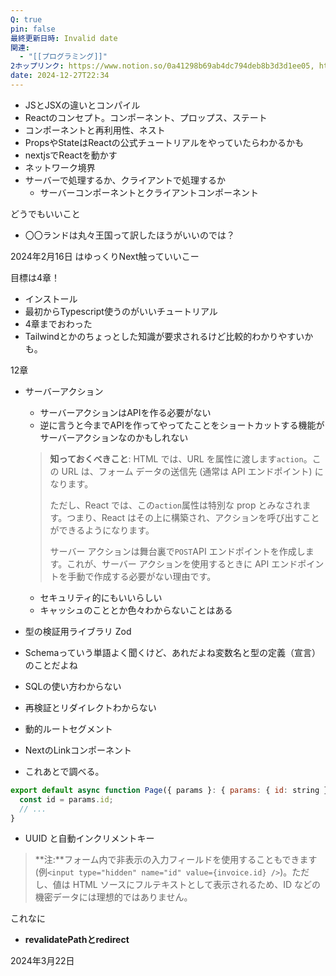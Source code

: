 ```yaml
---
Q: true
pin: false
最終更新日時: Invalid date
関連:
  - "[[プログラミング]]"
2ホップリンク: https://www.notion.so/0a41298b69ab4dc794deb8b3d3d1ee05, https://www.notion.so/14c680a9513f402cb546a22bda05f95b, https://www.notion.so/34f92ffc1e4c4d1b857b21a7d6b1b1de, https://www.notion.so/3d616c7cd72f4094801215141f8c2728, https://www.notion.so/68683c8593d4479c99a07fde3e6774bc, https://www.notion.so/7aabe6e7f03a44b28cdaeb92e3ef259b, https://www.notion.so/90e8af62936e4d72a8ce6914ad492062, https://www.notion.so/9ba61d2d4f2044349a218692fcc1e00b, https://www.notion.so/ca8169668e454da2a8959019045176b4, https://www.notion.so/d38b1d3b7fcd4e1d91dcec4bb1a4e39b, https://www.notion.so/de44079af2ea4e5aa1a89d5652190257, https://www.notion.so/ebd3d7a92c894323b0da135a2bdefa13, https://www.notion.so/fa1ab1433fe44fb981cf3eecfca12657
date: 2024-12-27T22:34
---
```

  

- JSとJSXの違いとコンパイル
- Reactのコンセプト。コンポーネント、プロップス、ステート
- コンポーネントと再利用性、ネスト
- PropsやStateはReactの公式チュートリアルをやっていたらわかるかも
- nextjsでReactを動かす
- ネットワーク境界
- サーバーで処理するか、クライアントで処理するか
    - サーバーコンポーネントとクライアントコンポーネント

  

どうでもいいこと

- 〇〇ランドは丸々王国って訳したほうがいいのでは？

  

2024年2月16日 はゆっくりNext触っていいこー

目標は4章！

- インストール
- 最初からTypescript使うのがいいチュートリアル
- 4章までおわった
- Tailwindとかのちょっとした知識が要求されるけど比較的わかりやすいかも。

  

  

  

12章

- サーバーアクション
    
    - サーバーアクションはAPIを作る必要がない
    - 逆に言うと今までAPIを作ってやってたことをショートカットする機能がサーバーアクションなのかもしれない
    
    > **知っておくべきこと**: HTML では、URL を属性に渡します`action`。この URL は、フォーム データの送信先 (通常は API エンドポイント) になります。
    > 
    > ただし、React では、この`action`属性は特別な prop とみなされます。つまり、React はその上に構築され、アクションを呼び出すことができるようになります。
    > 
    > サーバー アクションは舞台裏で`POST`API エンドポイントを作成します。これが、サーバー アクションを使用するときに API エンドポイントを手動で作成する必要がない理由です。
    
    - セキュリティ的にもいいらしい
    - キャッシュのこととか色々わからないことはある
- 型の検証用ライブラリ Zod
- Schemaっていう単語よく聞くけど、あれだよね変数名と型の定義（宣言）のことだよね
- SQLの使い方わからない
- 再検証とリダイレクトわからない
- 動的ルートセグメント

- NextのLinkコンポーネント
- これあとで調べる。

```JavaScript
export default async function Page({ params }: { params: { id: string } }) {
  const id = params.id;
  // ...
}
```

- UUID と自動インクリメントキー

> **注:**フォーム内で非表示の入力フィールドを使用することもできます (例`<input type="hidden" name="id" value={invoice.id} />`)。ただし、値は HTML ソースにフルテキストとして表示されるため、ID などの機密データには理想的ではありません。

これなに

- **revalidatePathとredirect**

  

  

2024年3月22日
